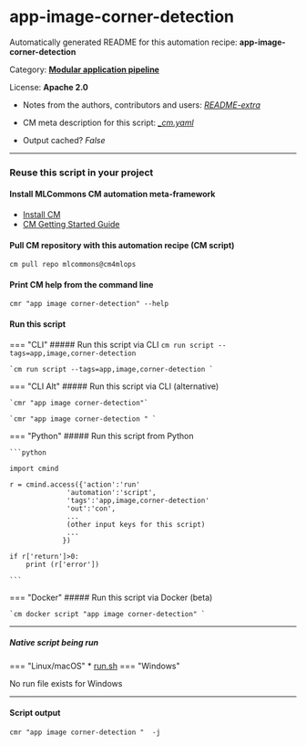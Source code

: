 # app-image-corner-detection
Automatically generated README for this automation recipe: **app-image-corner-detection**

Category: **[Modular application pipeline](..)**

License: **Apache 2.0**

* Notes from the authors, contributors and users: [*README-extra*](https://github.com/mlcommons/cm4mlops/tree/main/script/app-image-corner-detection/README-extra.md)

* CM meta description for this script: *[_cm.yaml](https://github.com/mlcommons/cm4mlops/tree/main/script/app-image-corner-detection/_cm.yaml)*
* Output cached? *False*

---
### Reuse this script in your project

#### Install MLCommons CM automation meta-framework

* [Install CM](https://docs.mlcommons.org/ck/install)
* [CM Getting Started Guide](https://docs.mlcommons.org/ck/getting-started/)

#### Pull CM repository with this automation recipe (CM script)

```cm pull repo mlcommons@cm4mlops```

#### Print CM help from the command line

````cmr "app image corner-detection" --help````

#### Run this script

=== "CLI"
    ##### Run this script via CLI
    `cm run script --tags=app,image,corner-detection`

    `cm run script --tags=app,image,corner-detection `

=== "CLI Alt"
    ##### Run this script via CLI (alternative)

    `cmr "app image corner-detection"`

    `cmr "app image corner-detection " `


=== "Python"
    ##### Run this script from Python


    ```python

    import cmind

    r = cmind.access({'action':'run'
                  'automation':'script',
                  'tags':'app,image,corner-detection'
                  'out':'con',
                  ...
                  (other input keys for this script)
                  ...
                 })

    if r['return']>0:
        print (r['error'])

    ```


=== "Docker"
    ##### Run this script via Docker (beta)

    `cm docker script "app image corner-detection" `

___


##### Native script being run
=== "Linux/macOS"
     * [run.sh](https://github.com/mlcommons/cm4mlops/tree/main/script/app-image-corner-detection/run.sh)
=== "Windows"

No run file exists for Windows
___
#### Script output
`cmr "app image corner-detection "  -j`